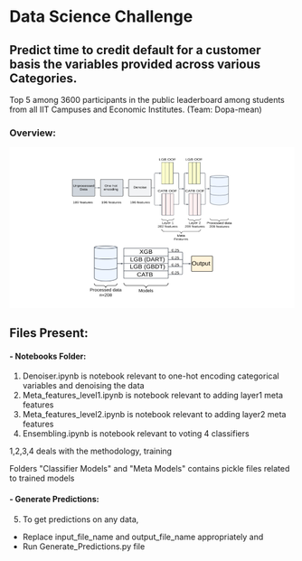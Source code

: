 # Data Science Challenge

## Predict time to credit default for a customer basis the variables provided across various Categories.

Top 5 among 3600 participants in the public leaderboard among students from all IIT Campuses and Economic Institutes. (Team: Dopa-mean)

### Overview: 

![Model Outline](https://github.com/Wickkey/American-Express-Campus-Superbowl-Challenge-2022/blob/main/Images/Model_Overview.png?raw=true)


## Files Present:
#### - Notebooks Folder:
1) Denoiser.ipynb is notebook relevant to one-hot encoding categorical variables and denoising the data
2) Meta_features_level1.ipynb is notebook relevant to adding layer1 meta features 
3) Meta_features_level2.ipynb is notebook relevant to adding layer2 meta features
4) Ensembling.ipynb is notebook relevant to voting 4 classifiers

1,2,3,4 deals with the methodology, training



Folders "Classifier Models" and "Meta Models" contains pickle files related to trained models


#### - Generate Predictions:
5) To get predictions on any data, 
- Replace input_file_name and output_file_name appropriately and 
- Run Generate_Predictions.py file


 